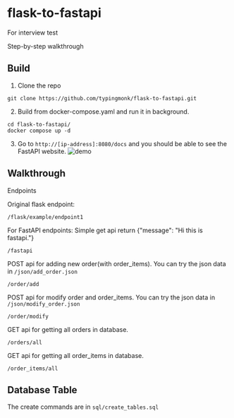 # flask-to-fastapi
For interview test

Step-by-step walkthrough
## Build
1. Clone the repo
```
git clone https://github.com/typingmonk/flask-to-fastapi.git
```
2. Build from docker-compose.yaml and run it in background.
```
cd flask-to-fastapi/
docker compose up -d
```
3. Go to `http://[ip-address]:8080/docs` and you should be able to see the FastAPI website.
![demo](https://user-images.githubusercontent.com/11416512/197660393-c2ccc775-35ba-407e-a76c-24595ab86bfc.png)

## Walkthrough

Endpoints

Original flask endpoint:
```
/flask/example/endpoint1
```

For FastAPI endpoints:
Simple get api return {"message": "Hi this is fastapi."}
```
/fastapi
```
POST api for adding new order(with order_items). You can try the json data in `/json/add_order.json`
```
/order/add
```
POST api for modify order and order_items. You can try the json data in `/json/modify_order.json`
```
/order/modify
```
GET api for getting all orders in database.
```
/orders/all
```
GET api for getting all order_items in database.
```
/order_items/all
```

## Database Table
The create commands are in `sql/create_tables.sql`

